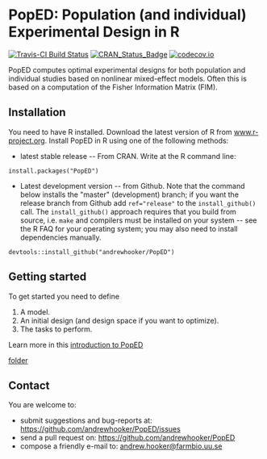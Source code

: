 PopED: Population (and individual) Experimental Design in R
======

[![Travis-CI Build Status](https://travis-ci.org/andrewhooker/PopED.svg?branch=master)](https://travis-ci.org/andrewhooker/PopED)
[![CRAN_Status_Badge](http://www.r-pkg.org/badges/version/PopED)](https://CRAN.R-project.org/package=PopED)
[![codecov.io](https://codecov.io/github/andrewhooker/PopED/coverage.svg?branch=master)](https://codecov.io/github/andrewhooker/PopED?branch=master)

PopED computes optimal experimental designs for both population 
and individual studies based on nonlinear mixed-effect models. 
Often this is based on a computation of the Fisher Information Matrix (FIM). 

## Installation

You need to have R installed.  Download the latest version of R from www.r-project.org.
Install PopED in R using one of the following methods:

* latest stable release -- From CRAN.  Write at the R command line:

```
install.packages("PopED")
```

* Latest development version -- from Github. Note that the command below installs the "master" 
(development) branch; if you want the release branch from Github add `ref="release"` to the
`install_github()` call. The `install_github()` approach requires that you build from source, 
i.e. `make` and compilers must be installed on your system -- see the R FAQ for your operating system; 
you may also need to install dependencies manually.

```
devtools::install_github("andrewhooker/PopED")
```

## Getting started

To get started you need to define 

1. A model.
2. An initial design (and design space if you want to optimize). 
3. The tasks to perform. 

Learn more in this [introduction to PopED](https://andrewhooker.github.io/PopED/articles/intro-poped.html)

[folder](./articles/intro-poped.html)


## Contact

You are welcome to:

* submit suggestions and bug-reports at: https://github.com/andrewhooker/PopED/issues 
* send a pull request on: https://github.com/andrewhooker/PopED
* compose a friendly e-mail to: andrew.hooker@farmbio.uu.se 




